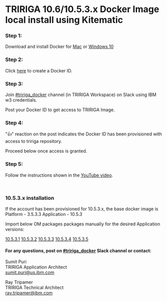 # TRIRIGA 10.6/10.5.3.x Docker Image local install using Kitematic

### Step 1: 
Download and install Docker for [Mac](https://hub.docker.com/editions/community/docker-ce-desktop-mac) or [Windows 10](https://hub.docker.com/editions/community/docker-ce-desktop-windows) 

### Step 2: 
Click [here](https://hub.docker.com/?next=https%3A%2F%2Fhub.docker.com%2F) to create a Docker ID.

### Step 3: 
Join [#tririga_docker](https://ibm-tririga.slack.com/messages/CBBLDA5QU/) channel (in TRIRIGA Workspace) on Slack using IBM w3 credentials.

Post your Docker ID to get access to TRIRIGA Image.

### Step 4: 
":thumbsup:" reaction on the post indicates the Docker ID has been provisioned with access to tririga repository. 

Proceed below once access is granted.

### Step 5: 
Follow the instructions shown in the [YouTube video](https://youtu.be/pPA6_ljyFQg).

<br />

### 10.5.3.x installation

If the account has been provisioned for 10.5.3.x, the base docker image is <br/>
Platform - 3.5.3.3
Application - 10.5.3

Import below OM packages packages manually for the desired Application versions:

[10.5.3.1](https://github.ibm.com/sumit-puri/docker10.5.3.x/blob/master/TRIRIGA_10_5_3_1.zip)
[10.5.3.2](https://github.ibm.com/sumit-puri/docker10.5.3.x/blob/master/TRIRIGA_10_5_3_2.zip)
[10.5.3.3]()
[10.5.3.4]()
[10.5.3.5](https://github.ibm.com/sumit-puri/docker10.5.3.x/blob/master/TRIRIGA_10_5_3_5.zip)

#### For any questions, post on [#tririga_docker](https://ibm-tririga.slack.com/messages/CBBLDA5QU/) Slack channel or contact:

Sumit Puri <br />
TRIRIGA Application Architect <br />
sumit.puri@us.ibm.com

Ray Tripamer <br />
TRIRIGA Technical Architect <br />
ray.tripamer@ibm.com

